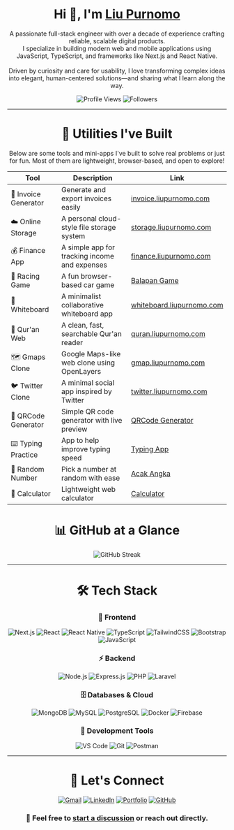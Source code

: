 <!---
liu-purnomo is a ✨ special ✨ repository because its `README.md` (this file) appears on your GitHub profile.
You can click the Preview link to take a look at your changes.
--->
<h1 align="center">Hi 👋, I'm <a href="https://liupurnomo.com" target="blank">‎Liu Purnomo</a></h1>

<p align="center">
A passionate full-stack engineer with over a decade of experience crafting reliable, scalable digital products. <br/>
I specialize in building modern web and mobile applications using JavaScript, TypeScript, and frameworks like Next.js and React Native. <br/><br/>
Driven by curiosity and care for usability, I love transforming complex ideas into elegant, human-centered solutions—and sharing what I learn along the way.
</p>

<p align="center">
  <img src="https://komarev.com/ghpvc/?username=liu-purnomo&style=for-the-badge&color=blueviolet" alt="Profile Views" />
  <img src="https://img.shields.io/github/followers/liu-purnomo?style=for-the-badge&color=orange" alt="Followers" />
</p>
</div>

---

<div align="center">

<h1 align="center">🧰 Utilities I've Built</h1>

<p align="center">
Below are some tools and mini-apps I've built to solve real problems or just for fun. Most of them are lightweight, browser-based, and open to explore!
</p>

<div align="center">

| Tool | Description | Link |
|------|-------------|------|
| 📄 Invoice Generator | Generate and export invoices easily | [invoice.liupurnomo.com](https://invoice.liupurnomo.com) |
| ☁️ Online Storage | A personal cloud-style file storage system | [storage.liupurnomo.com](https://storage.liupurnomo.com) |
| 💰 Finance App | A simple app for tracking income and expenses | [finance.liupurnomo.com](https://finance.liupurnomo.com) |
| 🚗 Racing Game | A fun browser-based car game | [Balapan Game](https://liu-purnomo.github.io/balap-mobil/) |
| 🧠 Whiteboard | A minimalist collaborative whiteboard app | [whiteboard.liupurnomo.com](https://whiteboard.liupurnomo.com) |
| 📜 Qur'an Web | A clean, fast, searchable Qur'an reader | [quran.liupurnomo.com](https://quran.liupurnomo.com) |
| 🗺️ Gmaps Clone | Google Maps-like web clone using OpenLayers | [gmap.liupurnomo.com](https://gmap.liupurnomo.com) |
| 🐦 Twitter Clone | A minimal social app inspired by Twitter | [twitter.liupurnomo.com](https://twitter.liupurnomo.com) |
| 🔳 QRCode Generator | Simple QR code generator with live preview | [QRCode Generator](https://liu-purnomo.github.io/qrcode-generator-using-js/) |
| ⌨️ Typing Practice | App to help improve typing speed | [Typing App](https://liu-purnomo.github.io/latihan-mengetik/) |
| 🎲 Random Number | Pick a number at random with ease | [Acak Angka](https://liu-purnomo.github.io/acak-angka/) |
| 🧮 Calculator | Lightweight web calculator | [Calculator](https://liu-purnomo.github.io/calculator/) |

</div>



<h1 align="center">📊 GitHub at a Glance</h1>

<div align="center">
  <img src="https://github-readme-streak-stats-salesp07.vercel.app/?user=liu-purnomo&theme=tokyonight&hide_border=true&background=0d1117&stroke=58a6ff&ring=58a6ff&fire=ff6b6b&currStreakLabel=c9d1d9&sideLabels=c9d1d9&sideNums=58a6ff&dates=c9d1d9" alt="GitHub Streak" />
</div>

---

<h1 align="center">🛠️ Tech Stack</h1>

<div align="center">

### 🚀 Frontend
![Next.js](https://img.shields.io/badge/Next.js-000000?style=for-the-badge&logo=next.js&logoColor=white)
![React](https://img.shields.io/badge/React-20232A?style=for-the-badge&logo=react&logoColor=61DAFB)
![React Native](https://img.shields.io/badge/React_Native-20232A?style=for-the-badge&logo=react&logoColor=61DAFB)
![TypeScript](https://img.shields.io/badge/TypeScript-007ACC?style=for-the-badge&logo=typescript&logoColor=white)
![TailwindCSS](https://img.shields.io/badge/Tailwind_CSS-38B2AC?style=for-the-badge&logo=tailwind-css&logoColor=white)
![Bootstrap](https://img.shields.io/badge/Bootstrap-563D7C?style=for-the-badge&logo=bootstrap&logoColor=white)
![JavaScript](https://img.shields.io/badge/JavaScript-F7DF1E?style=for-the-badge&logo=javascript&logoColor=black)

### ⚡ Backend
![Node.js](https://img.shields.io/badge/Node.js-43853D?style=for-the-badge&logo=node.js&logoColor=white)
![Express.js](https://img.shields.io/badge/Express.js-404D59?style=for-the-badge&logo=express&logoColor=white)
![PHP](https://img.shields.io/badge/PHP-777BB4?style=for-the-badge&logo=php&logoColor=white)
![Laravel](https://img.shields.io/badge/Laravel-FF2D20?style=for-the-badge&logo=laravel&logoColor=white)

### 🗄️ Databases & Cloud
![MongoDB](https://img.shields.io/badge/MongoDB-4EA94B?style=for-the-badge&logo=mongodb&logoColor=white)
![MySQL](https://img.shields.io/badge/MySQL-005C84?style=for-the-badge&logo=mysql&logoColor=white)
![PostgreSQL](https://img.shields.io/badge/PostgreSQL-316192?style=for-the-badge&logo=postgresql&logoColor=white)
![Docker](https://img.shields.io/badge/Docker-2496ED?style=for-the-badge&logo=docker&logoColor=white)
![Firebase](https://img.shields.io/badge/Firebase-039BE5?style=for-the-badge&logo=firebase&logoColor=white)

### 🧰 Development Tools
![VS Code](https://img.shields.io/badge/VS_Code-0078D4?style=for-the-badge&logo=visual%20studio%20code&logoColor=white)
![Git](https://img.shields.io/badge/Git-F05032?style=for-the-badge&logo=git&logoColor=white)
![Postman](https://img.shields.io/badge/Postman-FF6C37?style=for-the-badge&logo=postman&logoColor=white)

</div>

---

<h1 align="center">🤝 Let's Connect</h1>

<div align="center">
  
[![Gmail](https://img.shields.io/badge/Gmail-D14836?style=for-the-badge&logo=gmail&logoColor=white)](mailto:hi@liupurnomo.com)
[![LinkedIn](https://img.shields.io/badge/LinkedIn-0077B5?style=for-the-badge&logo=linkedin&logoColor=white)](https://www.linkedin.com/in/liupurnomo)
[![Portfolio](https://img.shields.io/badge/Portfolio-FF5722?style=for-the-badge&logo=google-chrome&logoColor=white)](https://liupurnomo.com)
[![GitHub](https://img.shields.io/badge/GitHub-100000?style=for-the-badge&logo=github&logoColor=white)](https://github.com/liu-purnomo)

### 💬 Feel free to [start a discussion](https://github.com/liu-purnomo/liu-purnomo/issues) or reach out directly.

</div>
